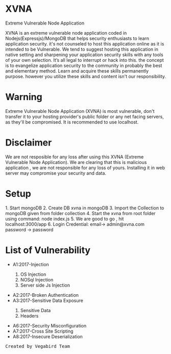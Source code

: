 # XVNA
Extreme Vulnerable Node Application

XVNA is an extreme vulnerable node application coded in Nodejs(Expressjs)/MongoDB that helps security enthusiasts to learn application security. it's not counseled to host this application online as it is intended to be Vulnerable. We tend to suggest hosting this application in native setting and sharpening your application security skills with any tools of your own selection. It’s all legal to interrupt or hack into this. the concept is to evangelize application security to the community in probably the best and elementary method. Learn and acquire these skills permanently purpose. however you utilize these skills and content isn't our responsibility.

<h1>Warning</h1>
Extreme Vulnerable Node Application (XVNA) is most vulnerable, don't transfer it to your hosting provider's public folder or any net facing servers, as they'll be compromised. It is recommended to use localhost.

<h1>Disclaimer</h1>
We are not resposible for any loss after using this XVNA (Extreme Vulnerable Node Application). We are clearing that this is malicious application , we are not responsible for any loss of yours. Installing it in web server may compromise your security and data.

<h1>Setup</h1>
1. Start mongoDB
2. Create DB xvna in mongoDB
3. Import the Collection to mongoDB given from folder collection
4. Start the xvna from root folder using command: node index.js
5. We are good to go , hit localhost:3000/app
6. Login Credential: email-> admin@xvna.com password -> password

<h1>List of Vulnerability</h1>
<ul>
  <li>A1:2017-Injection</li>
  <ol>
    <li>OS Injection</li>
    <li>NOSql Injection</li>
    <li>Server side Js Injection</li>
 </ol>
</ul>
<ul>
  <li>A2:2017-Broken Authentication</li>
  <li>A3:2017-Sensitive Data Exposure</li>
  <ol>
    <li>Sensitive Data</li>
    <li>Headers</li>    
 </ol>
 </ul>
 <ul>
  <li>A6:2017-Security Misconfiguration</li>
  <li>A7:2017-Cross Site Scripting</li>
  <li>A8:2017-Insecure Deserialization</li>
</ul>




<pre>Created by Vegabird Team</pre>
